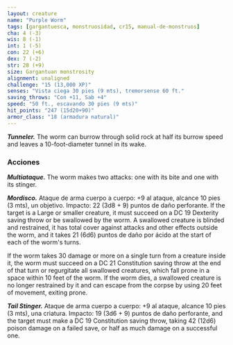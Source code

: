 ```yaml
---
layout: creature
name: "Purple Worm"
tags: [gargantuesca, monstruosidad, cr15, manual-de-monstruos]
cha: 4 (-3)
wis: 8 (-1)
int: 1 (-5)
con: 22 (+6)
dex: 7 (-2)
str: 28 (+9)
size: Gargantuan monstrosity
alignment: unaligned
challenge: "15 (13,000 XP)"
senses: "Vista ciega 30 pies (9 mts), tremorsense 60 ft."
saving_throws: "Con +11, Sab +4"
speed: "50 ft., escavando 30 pies (9 mts)"
hit_points: "247 (15d20+90)"
armor_class: "18 (armadura natural)"
---
```


***Tunneler.*** The worm can burrow through solid rock at half its burrow speed and leaves a 10-foot-diameter tunnel in its wake.

### Acciones

***Multiataque.*** The worm makes two attacks: one with its bite and one with its stinger.

***Mordisco.*** Ataque de arma cuerpo a cuerpo: +9 al ataque, alcance 10 pies (3 mts), un objetivo. Impacto: 22 (3d8 + 9) puntos de daño perforante. If the target is a Large or smaller creature, it must succeed on a DC 19 Dexterity saving throw or be swallowed by the worm. A swallowed creature is blinded and restrained, it has total cover against attacks and other effects outside the worm, and it takes 21 (6d6) puntos de daño por ácido at the start of each of the worm's turns.

If the worm takes 30 damage or more on a single turn from a creature inside it, the worm must succeed on a DC 21 Constitution saving throw at the end of that turn or regurgitate all swallowed creatures, which fall prone in a space within 10 feet of the worm. If the worm dies, a swallowed creature is no longer restrained by it and can escape from the corpse by using 20 feet of movement, exiting prone.

***Tail Stinger.*** Ataque de arma cuerpo a cuerpo: +9 al ataque, alcance 10 pies (3 mts), una criatura. Impacto: 19 (3d6 + 9) puntos de daño perforante, and the target must make a DC 19 Constitution saving throw, taking 42 (12d6) poison damage on a failed save, or half as much damage on a successful one.